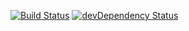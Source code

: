 [![Build Status](https://travis-ci.org/JamieMagee/jamiemagee.co.uk.svg?branch=master)](https://travis-ci.org/JamieMagee/jamiemagee.co.uk) [![devDependency Status](https://david-dm.org/jamiemagee/jamiemagee.co.uk/dev-status.svg)](https://david-dm.org/jamiemagee/jamiemagee.co.uk#info=devDependencies)